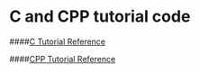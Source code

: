 # C and CPP tutorial code

####[C Tutorial Reference](https://www.youtube.com/watch?v=-CpG3oATGIs)

####[CPP Tutorial Reference](https://www.youtube.com/watch?v=MhYECGUzdA4)
